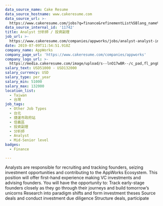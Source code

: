 ```yaml
---
data_source_name: Cake Resume
data_source_hostname: www.cakeresume.com
data_source_url: >-
  https://www.cakeresume.com/jobs?q=finance&refinementList%5Blang_name%5D%5B0%5D=English&refinementList%5Bsalary_type%5D=per_year&range%5Bsalary_range%5D%5Bmin%5D=1000000&page=3
data_source_internal_id: '11742'
title: Analyst 分析師 / 投資副理
job_url: >-
  https://www.cakeresume.com/companies/appworks/jobs/analyst-analyst-investment-assistant
date: 2019-07-09T11:54:51.918Z
company_name: AppWorks
company_page_url: 'https://www.cakeresume.com/companies/appworks'
company_logo_url: >-
  https://media.cakeresume.com/image/upload/s--lnO17wBR--/c_pad,fl_png8,h_200,w_200/v1627372417/qcbw2gepw2sgglxwlphe.png
salary_text: USD51000 - USD132000
salary_currency: USD
salary_type: per_year
salary_min: 51000
salary_max: 132000
location_list:
  - Taiwan
  - 台灣
job_tags:
  - Other Job Types
  - 台北
  - 捷運市政府站
  - 信義區
  - 投資副理
  - 分析師
  - Analyst
  - Mid-Senior level
badges:
  - Finance

---
```


Analysts are responsible for recruiting and tracking founders, seizing investment opportunities and contributing to the AppWorks Ecosystem. This position will offer first-hand experience making VC investments and advising founders. You will have the opportunity to: Track early-stage founders closely as they go through their journeys and build tomorrow’s unicorns Research into paradigm shifts and form investment theses Source deals and conduct investment due diligence Structure deals, participate